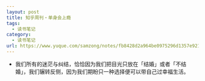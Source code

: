 ```yaml
---
layout: post
title: 知乎周刊・单身会上瘾
tags:
  - 读书笔记
category:
  - 读书笔记
url: https://www.yuque.com/samzong/notes/fb8428d2a964be0975296d1357e921ef
---
```


- 我们所有的迷茫与纠结，恰恰因为我们把目光只放在「结婚」或者「不结婚」，我们辗转反侧，因为我们期盼只一种选择便可以带自己过幸福生活。
